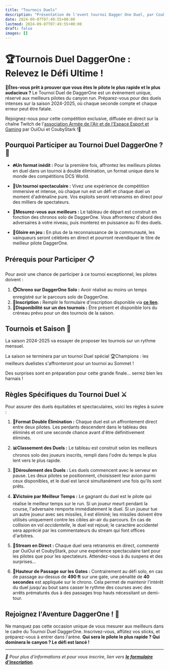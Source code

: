 ```yaml
---
title: "Tournois Duels"
description: "Présentation de l'event tournoi Dagger One Duel, par Coubystark."
date: 2024-09-07T07:49:55+00:00
lastmod: 2024-09-07T07:49:55+00:00
draft: false
images: []
---
```


# **🏆Tournois Duel DaggerOne : Relevez le Défi Ultime !**

**🚀Êtes-vous prêt à prouver que vous êtes le pilote le plus rapide et le plus audacieux ?** Le Tournoi Duel de DaggerOne est un événement unique, réservé aux meilleurs pilotes du canyon run. Préparez-vous pour des duels intenses sur la saison 2024-2025, où chaque seconde compte et chaque erreur peut être fatale.

Rejoignez-nous pour cette compétition exclusive, diffusée en direct sur la chaîne Twitch de l'[association Armée de l'Air et de l'Espace Esport et Gaming](https://aaeeg.fr) par OuiOui et CoubyStark !🎥

## **Pourquoi Participer au Tournoi Duel DaggerOne ? 🤔**

- **🔥Un format inédit :** Pour la première fois, affrontez les meilleurs pilotes en duel dans un tournoi à double élimination, un format unique dans le monde des compétitions DCS World.

- **🎯Un tournoi spectaculaire :** Vivez une expérience de compétition immersive et intense, où chaque run est un défi et chaque duel un moment d'adrénaline pure. Vos exploits seront retransmis en direct pour des milliers de spectateurs.

- **👥Mesurez-vous aux meilleurs :** Le tableau de départ est construit en fonction des chronos solo de DaggerOne. Vous affronterez d'abord des adversaires à votre niveau, puis monterez en puissance au fil des duels.

- **🏅Gloire en jeu :** En plus de la reconnaissance de la communauté, les vainqueurs seront célébrés en direct et pourront revendiquer le titre de meilleur pilote DaggerOne.

## **Prérequis pour Participer 📋**

Pour avoir une chance de participer à ce tournoi exceptionnel, les pilotes doivent :

1. **⏱️Chrono sur DaggerOne Solo :** Avoir réalisé au moins un temps enregistré sur le parcours solo de DaggerOne.
2. **📝Inscription :** Remplir le formulaire d'inscription disponible via **[ce lien](https://docs.google.com/forms/d/e/1FAIpQLSf2d8nqlq4QlYt9BrjRO8frVR7GVAXM6z--FMO3QjeH6NoIwQ/viewform?usp=sf_link)**.
3. **📅Disponibilité sur un des tournois :** Être présent et disponible lors du créneau prévu pour un des tournois de la saison.

## **Tournois et Saison 🍂**

La saison 2024-2025 va essayer de proposer les tournois sur un rythme mensuel.

La saison se terminera par un tournoi Duel spécial 🏆Champions : les meilleurs duelistes s'affronteront pour un tournoi au Sommet !

Des surprises sont en préparation pour cette grande finale... serrez bien les harnais !

## **Règles Spécifiques du Tournoi Duel ⚔️**

Pour assurer des duels équitables et spectaculaires, voici les règles à suivre :

1. **🏁Format Double Élimination :** Chaque duel est un affrontement direct entre deux pilotes. Les perdants descendent dans le tableau des éliminés et ont une seconde chance avant d'être définitivement éliminés.

2. **📊Classement des Duels :** Le tableau est construit selon les meilleurs chronos solo des joueurs inscrits, rempli dans l'odre du temps le plus lent vers le plus rapide.

3. **🛫Déroulement des Duels :** Les duels commencent avec le serveur en pause. Les deux pilotes se positionnent, choisissent leur avion parmi ceux disponibles, et le duel est lancé simultanément une fois qu'ils sont prêts.

4. **⏳Victoire par Meilleur Temps :** Le gagnant du duel est le pilote qui réalise le meilleur temps sur le run. Si un joueur meurt pendant la course, l'adversaire remporte immédiatement le duel. Si un joueur tue un autre joueur avec ses missiles, il est éliminé; les missiles doivent être utilisés uniquement contre les cibles air-air du parcours. En cas de collision en vol *accidentelle*, le duel est rejoué; le caractère accidentel sera apprécié par les commentateurs du stream qui font offices d'arbitres. 

5. **🎥Stream en Direct :** Chaque duel sera retransmis en direct, commenté par OuiOui et CoubyStark, pour une expérience spectaculaire tant pour les pilotes que pour les spectateurs. Attendez-vous à du suspens et des surprises...

6. **🏁Hauteur de Passage sur les Gates :** Contrairement au défi solo, en cas de passage au-dessus de **490 ft** sur une gate, une pénalité de **40 secondes** est appliquée sur le chrono. Cela permet de maintenir l'intérêt du duel jusqu'au bout sans casser le rythme des courses avec des arrêts prématurés dus à des passages trop hauts nécessitant un demi-tour.

## **Rejoignez l'Aventure DaggerOne ! 🚀**

Ne manquez pas cette occasion unique de vous mesurer aux meilleurs dans le cadre du Tournoi Duel DaggerOne. Inscrivez-vous, affûtez vos sticks, et préparez-vous à entrer dans l'arène. **Qui sera le pilote le plus rapide ? Qui dominera le canyon ? Le défi est lancé !**

---

*📣 Pour plus d'informations et pour vous inscrire, lien vers **[le formulaire d'inscription](https://docs.google.com/forms/d/e/1FAIpQLSf2d8nqlq4QlYt9BrjRO8frVR7GVAXM6z--FMO3QjeH6NoIwQ/viewform?usp=sf_link)**.*
